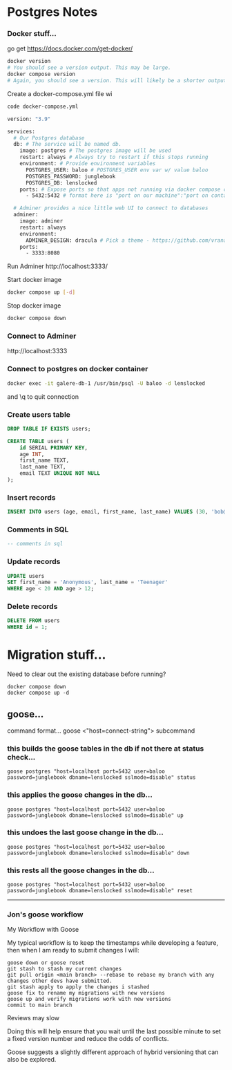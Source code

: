 # Postgres Notes

### Docker stuff...

go get https://docs.docker.com/get-docker/

```bash
docker version
# You should see a version output. This may be large.
docker compose version
# Again, you should see a version. This will likely be a shorter output.
```

Create a docker-compose.yml file wi

```bash
code docker-compose.yml
```
```bash
version: "3.9"

services:
  # Our Postgres database
  db: # The service will be named db.
    image: postgres # The postgres image will be used
    restart: always # Always try to restart if this stops running
    environment: # Provide environment variables
      POSTGRES_USER: baloo # POSTGRES_USER env var w/ value baloo
      POSTGRES_PASSWORD: junglebook
      POSTGRES_DB: lenslocked
    ports: # Expose ports so that apps not running via docker compose can connect to them.
      - 5432:5432 # format here is "port on our machine":"port on container"

  # Adminer provides a nice little web UI to connect to databases
  adminer:
    image: adminer
    restart: always
    environment:
      ADMINER_DESIGN: dracula # Pick a theme - https://github.com/vrana/adminer/tree/master/designs
    ports:
      - 3333:8080
```

Run Adminer
http://localhost:3333/


Start docker image

```bash
docker compose up [-d] 
```

Stop docker image

```bash
docker compose down
```


### Connect to Adminer
http://localhost:3333

### Connect to postgres on docker container

```bash
docker exec -it galere-db-1 /usr/bin/psql -U baloo -d lenslocked
```
and \q to quit connection

### Create users table

```sql
DROP TABLE IF EXISTS users;
```

```sql
CREATE TABLE users (
    id SERIAL PRIMARY KEY,
    age INT,
    first_name TEXT,
    last_name TEXT,
    email TEXT UNIQUE NOT NULL
);
```

### Insert records

```sql
INSERT INTO users (age, email, first_name, last_name) VALUES (30, 'bob@aol.com', 'Bob','Aol');
```
### Comments in SQL

```sql
-- comments in sql
```

### Update records

```sql
UPDATE users
SET first_name = 'Anonymous', last_name = 'Teenager'
WHERE age < 20 AND age > 12;
```

### Delete records
```sql
DELETE FROM users
WHERE id = 1;
```

# Migration stuff...

Need to clear out the existing database before running?
```
docker compose down
docker compose up -d
```

## goose...

command format...
goose <database-type> <"host=connect-string"> subcommand

### this builds the goose tables in the db if not there at status check...
```
goose postgres "host=localhost port=5432 user=baloo password=junglebook dbname=lenslocked sslmode=disable" status
```

### this applies the goose changes in the db...
```
goose postgres "host=localhost port=5432 user=baloo password=junglebook dbname=lenslocked sslmode=disable" up
```

### this undoes the last goose change in the db...
```
goose postgres "host=localhost port=5432 user=baloo password=junglebook dbname=lenslocked sslmode=disable" down
```

### this rests all the goose changes in the db...
```
goose postgres "host=localhost port=5432 user=baloo password=junglebook dbname=lenslocked sslmode=disable" reset
```
--- 

### Jon's goose workflow

My Workflow with Goose

My typical workflow is to keep the timestamps while developing a feature, then when I am ready to submit changes I will:

    goose down or goose reset
    git stash to stash my current changes
    git pull origin <main branch> --rebase to rebase my branch with any changes other devs have submitted.
    git stash apply to apply the changes i stashed
    goose fix to rename my migrations with new versions
    goose up and verify migrations work with new versions
    commit to main branch

Reviews may slow

Doing this will help ensure that you wait until the last possible minute to set a fixed version number and reduce the odds of conflicts.

Goose suggests a slightly different approach of hybrid versioning that can also be explored.
